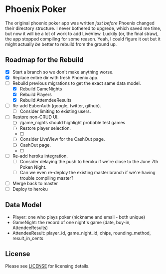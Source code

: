 # Phoenix Poker

The original phoenix poker app was written _just before_ Phoenix
changed their directory structure. I never bothered to upgrede,
which saved me time, but now it will be a lot of work to add LiveView.
Luckily (or, the final straw), the app stopped compiling for some reason.
Yeah, I could figure it out but it might actually _be_ better to 
rebuild from the ground up. 

## Roadmap for the Rebuild

* [x] Start a branch so we don't make anything worse.
* [x] Replace entire dir with fresh Phoenix app.
* [ ] Rebuild previous migrations to get the exact same data model.
  * [x] Rebuild GameNights
  * [x] Rebuild Players
  * [x] Rebuild AttemdeeResults
* [ ] Re-add EuberAuth (google, twitter, github).
  * [ ] Consider limiting to existing users.
* [ ] Restore non-CRUD UI.
  * [ ] /game_nights should highlight probable test games
  * [ ] Restore player selection.
  * [ ] 
  * [ ] Consider LiveView for the CashOut page.
  * [ ] CashOut page.
  * [ ]
* [ ] Re-add heroku integration.
  * [ ] Consider delaying the push to heroku if we're close to the June 7th Poken Night.
  * [ ] Can we even re-deploy the existing master branch if we're having trouble compiling master? 
* [ ] Merge back to master
* [ ] Deploy to heroku

## Data Model

* Player: one who plays poker (nickname and email - both unique)
* GameNight: the record of one night's game (date, buy-in, AttendeeResults)
* AttendeeResult: player_id, game_night_id, chips, rounding_method, result_in_cents 

## License

Please see [LICENSE](https://github.com/johnb/phoenix_poker/blob/master/LICENSE) for licensing details.
